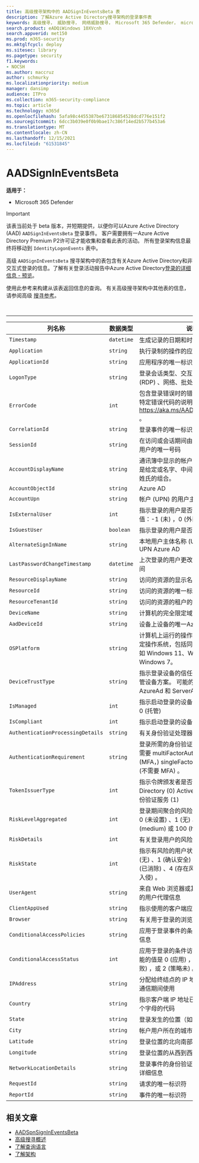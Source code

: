 ```yaml
---
title: 高级搜寻架构中的 AADSignInEventsBeta 表
description: 了解Azure Active Directory搜寻架构的登录事件表
keywords: 高级搜寻， 威胁搜寻， 网络威胁搜寻， Microsoft 365 Defender， microsoft 365， m365， 搜索， 查询， 遥测， 架构参考， kusto， 表格， 列， 数据类型， 说明， 文件， IP 地址， 设备， 计算机， 用户， 帐户， 标识， AAD
search.product: eADQiWindows 10XVcnh
search.appverid: met150
ms.prod: m365-security
ms.mktglfcycl: deploy
ms.sitesec: library
ms.pagetype: security
f1.keywords:
- NOCSH
ms.author: maccruz
author: schmurky
ms.localizationpriority: medium
manager: dansimp
audience: ITPro
ms.collection: m365-security-compliance
ms.topic: article
ms.technology: m365d
ms.openlocfilehash: 5afa98c4455387be673186854528dcd776e151f2
ms.sourcegitcommit: 6dcc3b039e0f0b9bae17c386f14ed2b577b453a6
ms.translationtype: MT
ms.contentlocale: zh-CN
ms.lasthandoff: 12/15/2021
ms.locfileid: "61531845"
---
```

# <a name="aadsignineventsbeta"></a>AADSignInEventsBeta

**适用于：**

- Microsoft 365 Defender

> [!IMPORTANT]
> 该表当前处于 beta 版本，并短期提供，以便你可以Azure Active Directory (AAD) `AADSignInEventsBeta` 登录事件。 客户需要拥有一Azure Active Directory Premium P2许可证才能收集和查看此表的活动。 所有登录架构信息最终将移动到 `IdentityLogonEvents` 表中。

高级 `AADSignInEventsBeta` 搜寻架构中的表包含有关Azure Active Directory和非交互式登录的信息。了解有关登录活动报告中Azure Active Directory[登录的详细信息 - 预览](/azure/active-directory/reports-monitoring/concept-all-sign-ins)。 

使用此参考来构建从该表返回信息的查询。 有关高级搜寻架构中其他表的信息，请参阅高级 [搜寻参考](/windows/security/threat-protection/microsoft-defender-atp/advanced-hunting-reference)。

<br>

****

|列名称|数据类型|说明|
|---|---|---|
|`Timestamp`|`datetime`|生成记录的日期和时间|
|`Application`|`string`|执行录制的操作的应用程序|
|`ApplicationId`|`string`|应用程序的唯一标识符|
|`LogonType`|`string`|登录会话类型、交互式、远程交互式 (RDP) 、网络、批处理和服务|
|`ErrorCode`|`int`|包含登录错误时的错误代码。 若要查找特定错误代码的说明，请访问 <https://aka.ms/AADsigninsErrorCodes> 。|
|`CorrelationId`|`string`|登录事件的唯一标识符|
|`SessionId`|`string`|在访问或会话期间由网站服务器分配给用户的唯一号码|
|`AccountDisplayName`|`string`|通讯簿中显示的帐户用户的名称。 通常是给定或名字、中间名首字母和姓氏或姓氏的组合。|
|`AccountObjectId`|`string`|Azure AD|
|`AccountUpn`|`string`|帐户 (UPN) 的用户主体名称|
|`IsExternalUser`|`int`|指示登录的用户是否位于外部。 可能的值：-1 (未) ，0 (外部) ，1 (外部) 。|
|`IsGuestUser`|`boolean`|指示登录的用户是否是租户中的来宾|
|`AlternateSignInName`|`string`|本地用户主体名称 (UPN) 登录用户的 UPN Azure AD|
|`LastPasswordChangeTimestamp`|`datetime`|上次登录的用户更改其密码的日期和时间|
|`ResourceDisplayName`|`string`|访问的资源的显示名称|
|`ResourceId`|`string`|访问的资源的唯一标识符|
|`ResourceTenantId`|`string`|访问的资源的租户的唯一标识符|
|`DeviceName`|`string`|计算机的完全限定域名 (FQDN)|
|`AadDeviceId`|`string`|设备上设备的唯一Azure AD|
|`OSPlatform`|`string`|计算机上运行的操作系统平台。 指示特定操作系统，包括同一系列中的变体，如 Windows 11、Windows 10 和 Windows 7。|
|`DeviceTrustType`|`string`|指示登录设备的信任类型。 仅适用于托管设备方案。 可能的值是 Workplace、AzureAd 和 ServerAd。|
|`IsManaged`|`int`|指示启动登录的设备是否是托管设备 (1) 0 (托管) |
|`IsCompliant`|`int`|指示启动登录的设备是否符合 (1) 0 () |
|`AuthenticationProcessingDetails`|`string`|有关身份验证处理器的详细信息|
|`AuthenticationRequirement`|`string`|登录所需的身份验证类型。 可能的值：需要 multiFactorAuthentication (MFA，) singleFactorAuthentication (不需要 MFA) 。|
|`TokenIssuerType`|`int`|指示令牌颁发者是否Azure Active Directory (0) Active Directory 联合身份验证服务 (1) |
|`RiskLevelAggregated`|`int`|登录期间聚合的风险级别。 可能的值：0 (未设置) 、1 (无) 、10 (低) 、50 (medium) 或 100 (high) 。|
|`RiskDetails`|`int`|有关登录用户的风险状态的详细信息|
|`RiskState`|`int`|指示有风险的用户状态。 可能的值：0 (无) 、1 (确认安全) 、2 (已修复) 、3 (已消除) 、4 (存在风险) 或 5 (确认遭到入侵) 。|
|`UserAgent`|`string`|来自 Web 浏览器或其他客户端应用程序的用户代理信息|
|`ClientAppUsed`|`string`|指示使用的客户端应用|
|`Browser`|`string`|有关用于登录的浏览器版本的详细信息|
|`ConditionalAccessPolicies`|`string`|应用于登录事件的条件访问策略的详细信息|
|`ConditionalAccessStatus`|`int`|应用于登录的条件访问策略的状态。 可能的值是 0 (应用) ，1 (尝试应用策略失败) ，或 2 (策略未) 。|
|`IPAddress`|`string`|分配给终结点的 IP 地址，在相关的网络通信期间使用|
|`Country`|`string`|指示客户端 IP 地址已异地地理位置的两个字母的代码|
|`State`|`string`|登录发生的位置（如果可用）|
|`City`|`string`|帐户用户所在的城市|
|`Latitude`|`string`|登录位置的北向南部坐标|
|`Longitude`|`string`|登录位置的从西到西坐标|
|`NetworkLocationDetails`|`string`|登录事件的身份验证处理器的网络位置详细信息|
|`RequestId`|`string`|请求的唯一标识符|
|`ReportId`|`string`|事件的唯一标识符|

## <a name="related-articles"></a>相关文章

- [AADSpnSignInEventsBeta](./advanced-hunting-aadspnsignineventsbeta-table.md)
- [高级搜寻概述](/windows/security/threat-protection/microsoft-defender-atp/advanced-hunting-overview)
- [了解查询语言](/windows/security/threat-protection/microsoft-defender-atp/advanced-hunting-query-language)
- [了解架构](/windows/security/threat-protection/microsoft-defender-atp/advanced-hunting-schema-reference)
